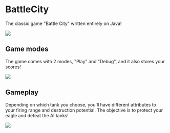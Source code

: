 # BattleCity
The classic game "Battle City" written entirely on Java!

![](Images/README1.PNG)

## Game modes
The game comes with 2 modes, "Play" and "Debug", and it also stores your scores!

![](Images/README1.PNG)

## Gameplay
Depending on which tank you choose, you'll have different attributes to your firing range and destruction potential. The objective is to protect your eagle and defeat the AI tanks!

![](Images/README2.PNG)



